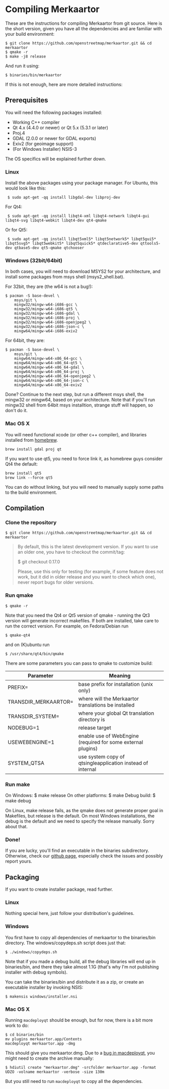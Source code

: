 # Compiling Merkaartor

These are the instructions for compiling Merkaartor from git source. Here is the
short version, given you have all the dependencies and are familiar with your
build environment:

```
$ git clone https://github.com/openstreetmap/merkaartor.git && cd merkaartor
$ qmake -r
$ make -j8 release
```

And run it using:

```
$ binaries/bin/merkaartor
```

If this is not enough, here are more detailed instructions:

## Prerequisites

You will need the following packages installed:

 - Working C++ compiler
 - Qt 4.x (4.4.0 or newer) or Qt 5.x (5.3.1 or later)
 - Proj.4
 - GDAL (2.0.0 or newer for GDAL exports)
 - Exiv2 (for geoimage support)
 - (For Windows Installer) NSIS-3

The OS specifics will be explained further down.

### Linux

Install the above packages using your package manager. For Ubuntu, this would
look like this:

```
 $ sudo apt-get -qq install libgdal-dev libproj-dev
```

For Qt4:

```
 $ sudo apt-get -qq install libqt4-xml libqt4-network libqt4-gui libqt4-svg libqt4-webkit libqt4-dev qt4-qmake
```

Or for Qt5: 

```
 $ sudo apt-get -qq install libqt5xml5* libqt5network5* libqt5gui5* libqt5svg5* libqt5webkit5* libqt5quick5* qtdeclarative5-dev qttools5-dev qtbase5-dev qt5-qmake qtchooser
```

### Windows (32bit/64bit)

In both cases, you will need to download MSYS2 for your architecture, and
install some packages from msys shell (msys2_shell.bat).

For 32bit, they are (the w64 is not a bug!):

```
$ pacman -S base-devel \
	msys/git \
	mingw32/mingw-w64-i686-gcc \
	mingw32/mingw-w64-i686-qt5 \
	mingw32/mingw-w64-i686-gdal \
	mingw32/mingw-w64-i686-proj \
	mingw32/mingw-w64-i686-openjpeg2 \
	mingw32/mingw-w64-i686-json-c \
	mingw64/mingw-w64-i686-exiv2
```

For 64bit, they are:

```
$ pacman -S base-devel \
	msys/git \
	mingw64/mingw-w64-x86_64-gcc \
	mingw64/mingw-w64-x86_64-qt5 \
	mingw64/mingw-w64-x86_64-gdal \
	mingw64/mingw-w64-x86_64-proj \
	mingw64/mingw-w64-x86_64-openjpeg2 \
	mingw64/mingw-w64-x86_64-json-c \
	mingw64/mingw-w64-x86_64-exiv2
```

Done? Continue to the next step, but run a different msys shell, the mingw32 or
mingw64, based on your architecture. Note that if you'll run mingw32 shell from
64bit msys installtion, strange stuff will happen, so don't do it.

### Mac OS X

You will need functional xcode (or other c++ compiler), and libraries installed
from [homebrew](http://brew.sh).

```
brew install gdal proj qt
```

If you want to use qt5, you need to force link it, as homebrew guys consider Qt4
the default:

```
brew install qt5
brew link --force qt5
```

You can do without linking, but you will need to manually supply some paths to
the build environment.

## Compilation

### Clone the repository

```
$ git clone https://github.com/openstreetmap/merkaartor.git && cd merkaartor
```

>  By default, this is the latest development version. If you want to use an older
>  one, you have to checkout the commit/tag:
>  
>  $ git checkout 0.17.0
>  
>  Please, use this only for testing (for example, if some feature does not
>  work, but it did in older release and you want to check which one), never
>  report bugs for older versions.

### Run qmake

```
$ qmake -r
```

Note that you need the Qt4 or Qt5 version of qmake - running the Qt3 version
will generate incorrect makefiles.  If both are installed, take care to run the
correct version.  For example, on Fedora/Debian run

```
$ qmake-qt4
```

and on (K)ubuntu run

```
$ /usr/share/qt4/bin/qmake
```

There are some parameters you can pass to qmake to customize build:

| Parameter | Meaning |
| --- | ---
| PREFIX=<path>               | base prefix for installation (unix only) |
| TRANSDIR_MERKAARTOR=<path>  | where will the Merkaartor translations be installed |
| TRANSDIR_SYSTEM=<path>      | where your global Qt translation directory is | 
| NODEBUG=1                   | release target |
| USEWEBENGINE=1              | enable use of WebEngine (required for some external plugins) |
| SYSTEM_QTSA                 | use system copy of qtsingleapplication instead of internal |


### Run make

On Windows:           $ make release
On other platforms:   $ make
Debug build:          $ make debug

On Linux, make release fails, as the qmake does not generate proper goal in
Makefiles, but release is the default. On most Windows installations, the debug
is the default and we need to specify the release manually. Sorry about that.

### Done!

If you are lucky, you'll find an executable in the binaries subdirectory.
Otherwise, check our [github page](http://github.com/openstreetmap/merkaartor), especially check the issues and possibly
report yours.

## Packaging

If you want to create installer package, read further.

### Linux

Nothing special here, just follow your distribution's guidelines.

### Windows

You first have to copy all dependencies of merkaartor to the binaries/bin
directory. The windows/copydeps.sh script does just that:

```
$ ./windows/copydeps.sh
```
Note that if you made a debug build, all the debug libraries will end up in
binaries/bin, and there they take almost 1.1G (that's why I'm not publishing
installer with debug symbols).

You can take the binaries/bin and distribute it as a zip, or create an
executable installer by invoking NSIS:

```
$ makensis windows/installer.nsi
```

### Mac OS X

Running `macdeployqt` should be enough, but for now, there is a bit more work to
do:

```
$ cd binaries/bin
mv plugins merkaartor.app/Contents
macdeployqt merkaartor.app -dmg
```

This should give you merkaartor.dmg. Due to a [bug in
macdeployqt](https://bugreports.qt.io/browse/QTBUG-53738), you might need to
create the archive manually:

```
$ hdiutil create "merkaartor.dmg" -srcfolder merkaartor.app -format UDZO -volname merkaartor -verbose -size 130m
```

But you still need to run `macdeployqt` to copy all the dependencies.
